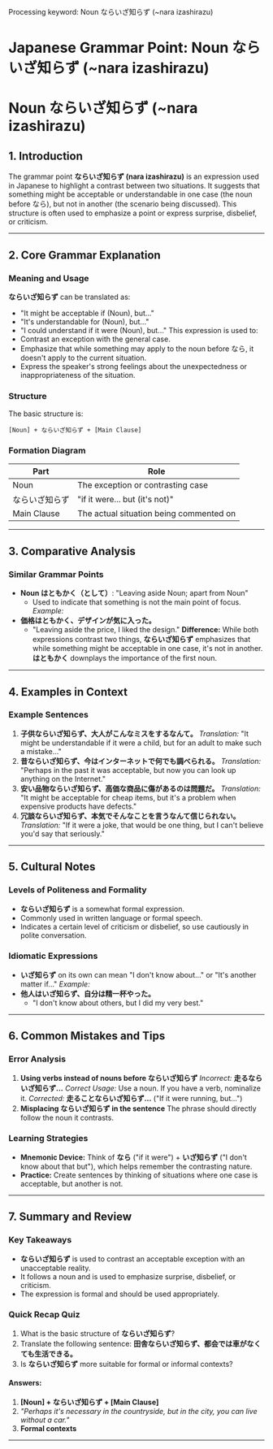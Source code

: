 Processing keyword: Noun ならいざ知らず (~nara izashirazu)
# Japanese Grammar Point: Noun ならいざ知らず (~nara izashirazu)
# Noun ならいざ知らず (~nara izashirazu)
## 1. Introduction
The grammar point **ならいざ知らず (nara izashirazu)** is an expression used in Japanese to highlight a contrast between two situations. It suggests that something might be acceptable or understandable in one case (the noun before なら), but not in another (the scenario being discussed). This structure is often used to emphasize a point or express surprise, disbelief, or criticism.

---
## 2. Core Grammar Explanation
### Meaning and Usage
**ならいざ知らず** can be translated as:
- "It might be acceptable if (Noun), but..."
- "It's understandable for (Noun), but..."
- "I could understand if it were (Noun), but..."
This expression is used to:
- Contrast an exception with the general case.
- Emphasize that while something may apply to the noun before なら, it doesn't apply to the current situation.
- Express the speaker's strong feelings about the unexpectedness or inappropriateness of the situation.
### Structure
The basic structure is:
```
[Noun] + ならいざ知らず + [Main Clause]
```
### Formation Diagram
| Part               | Role                                           |
|--------------------|------------------------------------------------|
| Noun               | The exception or contrasting case              |
| ならいざ知らず       | "if it were... but (it's not)"                 |
| Main Clause        | The actual situation being commented on        |
---
## 3. Comparative Analysis
### Similar Grammar Points
- **Noun はともかく（として）**: "Leaving aside Noun; apart from Noun"
  - Used to indicate that something is not the main point of focus.
*Example:*
- **価格はともかく、デザインが気に入った。**
  - "Leaving aside the price, I liked the design."
**Difference:** While both expressions contrast two things, **ならいざ知らず** emphasizes that while something might be acceptable in one case, it's not in another. **はともかく** downplays the importance of the first noun.
---
## 4. Examples in Context
### Example Sentences
1. **子供ならいざ知らず、大人がこんなミスをするなんて。**
   *Translation:* "It might be understandable if it were a child, but for an adult to make such a mistake..."
2. **昔ならいざ知らず、今はインターネットで何でも調べられる。**
   *Translation:* "Perhaps in the past it was acceptable, but now you can look up anything on the Internet."
3. **安い品物ならいざ知らず、高価な商品に傷があるのは問題だ。**
   *Translation:* "It might be acceptable for cheap items, but it's a problem when expensive products have defects."
4. **冗談ならいざ知らず、本気でそんなことを言うなんて信じられない。**
   *Translation:* "If it were a joke, that would be one thing, but I can't believe you'd say that seriously."
---
## 5. Cultural Notes
### Levels of Politeness and Formality
- **ならいざ知らず** is a somewhat formal expression.
- Commonly used in written language or formal speech.
- Indicates a certain level of criticism or disbelief, so use cautiously in polite conversation.
### Idiomatic Expressions
- **いざ知らず** on its own can mean "I don't know about..." or "It's another matter if..."
*Example:*
- **他人はいざ知らず、自分は精一杯やった。**
  - "I don't know about others, but I did my very best."
---
## 6. Common Mistakes and Tips
### Error Analysis
1. **Using verbs instead of nouns before ならいざ知らず**
   *Incorrect:* **走るならいざ知らず...**
   *Correct Usage:* Use a noun. If you have a verb, nominalize it.
   *Corrected:* **走ることならいざ知らず...** ("If it were running, but...")
2. **Misplacing ならいざ知らず in the sentence**
   The phrase should directly follow the noun it contrasts.
### Learning Strategies
- **Mnemonic Device:** Think of **なら** ("if it were") + **いざ知らず** ("I don't know about that but"), which helps remember the contrasting nature.
- **Practice:** Create sentences by thinking of situations where one case is acceptable, but another is not.
---
## 7. Summary and Review
### Key Takeaways
- **ならいざ知らず** is used to contrast an acceptable exception with an unacceptable reality.
- It follows a noun and is used to emphasize surprise, disbelief, or criticism.
- The expression is formal and should be used appropriately.
### Quick Recap Quiz
1. What is the basic structure of **ならいざ知らず**?
2. Translate the following sentence:
   **田舎ならいざ知らず、都会では車がなくても生活できる。**
3. Is **ならいざ知らず** more suitable for formal or informal contexts?
#### Answers:
1. **[Noun] + ならいざ知らず + [Main Clause]**
2. *"Perhaps it's necessary in the countryside, but in the city, you can live without a car."*
3. **Formal contexts**
---
